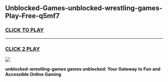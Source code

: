 
## Unblocked-Games-unblocked-wrestling-games-Play-Free-q5mf7
<h3>
<a href="https://premium76.site?title=unblocked-wrestling-games&ref=18A1">CLICK TO PLAY</a></h3>
<hr>

<h3>
<a href="https://premium76.site?title=unblocked-wrestling-games&ref=18A1">CLICK 2 PLAY</a>
  
</h3>

<a href="https://premium76.site?title=unblocked-wrestling-games&ref=18A1"><img src="https://clearcache.store/games.png"></a>


**unblocked-wrestling-games games unblocked: Your Gateway to Fun and Accessible Online Gaming**

